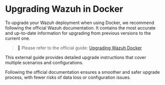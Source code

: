 # Upgrading Wazuh in Docker

To upgrade your Wazuh deployment when using Docker, we recommend following the official Wazuh documentation. It contains the most accurate and up-to-date information for upgrading from previous versions to the current one.

> 📘 Please refer to the official guide:
> [Upgrading Wazuh Docker](https://documentation.wazuh.com/current/deployment-options/docker/upgrading-wazuh-docker.html)

This external guide provides detailed upgrade instructions that cover multiple scenarios and configurations.

Following the official documentation ensures a smoother and safer upgrade process, with fewer risks of data loss or configuration issues.
